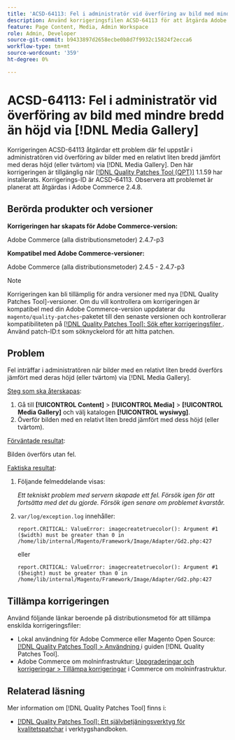 ```yaml
---
title: 'ACSD-64113: Fel i administratör vid överföring av bild med mindre bredd än höjd via  [!DNL Media Gallery]'
description: Använd korrigeringsfilen ACSD-64113 för att åtgärda Adobe Commerce-problemet när fel uppstår i administratören när bilder med en relativt liten bredd överförs jämfört med höjden (eller tvärtom) via  [!DNL Media Gallery].
feature: Page Content, Media, Admin Workspace
role: Admin, Developer
source-git-commit: b9433897d2658ecbe0b8d7f9932c15824f2ecca6
workflow-type: tm+mt
source-wordcount: '359'
ht-degree: 0%

---
```


# ACSD-64113: Fel i administratör vid överföring av bild med mindre bredd än höjd via [!DNL Media Gallery]

Korrigeringen ACSD-64113 åtgärdar ett problem där fel uppstår i administratören vid överföring av bilder med en relativt liten bredd jämfört med deras höjd (eller tvärtom) via [!DNL Media Gallery]. Den här korrigeringen är tillgänglig när [[!DNL Quality Patches Tool (QPT)]](/help/tools/quality-patches-tool/quality-patches-tool-to-self-serve-quality-patches.md) 1.1.59 har installerats. Korrigerings-ID är ACSD-64113. Observera att problemet är planerat att åtgärdas i Adobe Commerce 2.4.8.

## Berörda produkter och versioner

**Korrigeringen har skapats för Adobe Commerce-version:**

Adobe Commerce (alla distributionsmetoder) 2.4.7-p3

**Kompatibel med Adobe Commerce-versioner:**

Adobe Commerce (alla distributionsmetoder) 2.4.5 - 2.4.7-p3

>[!NOTE]
>
>Korrigeringen kan bli tillämplig för andra versioner med nya [!DNL Quality Patches Tool]-versioner. Om du vill kontrollera om korrigeringen är kompatibel med din Adobe Commerce-version uppdaterar du `magento/quality-patches`-paketet till den senaste versionen och kontrollerar kompatibiliteten på [[!DNL Quality Patches Tool]: Sök efter korrigeringsfiler ](https://experienceleague.adobe.com/tools/commerce-quality-patches/index.html?lang=sv-SE). Använd patch-ID:t som söknyckelord för att hitta patchen.

## Problem

Fel inträffar i administratören när bilder med en relativt liten bredd överförs jämfört med deras höjd (eller tvärtom) via [!DNL Media Gallery].

<u>Steg som ska återskapas</u>:

1. Gå till **[!UICONTROL Content]** > **[!UICONTROL Media]** > **[!UICONTROL Media Gallery]** och välj katalogen **[!UICONTROL wysiwyg]**.
1. Överför bilden med en relativt liten bredd jämfört med dess höjd (eller tvärtom).

<u>Förväntade resultat</u>:

Bilden överförs utan fel.

<u>Faktiska resultat</u>:

1. Följande felmeddelande visas:

   *Ett tekniskt problem med servern skapade ett fel. Försök igen för att fortsätta med det du gjorde. Försök igen senare om problemet kvarstår.*
1. `var/log/exception.log` innehåller:

   ```
   report.CRITICAL: ValueError: imagecreatetruecolor(): Argument #1 ($width) must be greater than 0 in /home/lib/internal/Magento/Framework/Image/Adapter/Gd2.php:427
   ```

   eller

   ```
   report.CRITICAL: ValueError: imagecreatetruecolor(): Argument #1 ($height) must be greater than 0 in /home/lib/internal/Magento/Framework/Image/Adapter/Gd2.php:427
   ```

## Tillämpa korrigeringen

Använd följande länkar beroende på distributionsmetod för att tillämpa enskilda korrigeringsfiler:

* Lokal användning för Adobe Commerce eller Magento Open Source: [[!DNL Quality Patches Tool] > Användning ](/help/tools/quality-patches-tool/usage.md) i guiden [!DNL Quality Patches Tool].
* Adobe Commerce om molninfrastruktur: [Uppgraderingar och korrigeringar > Tillämpa korrigeringar](https://experienceleague.adobe.com/docs/commerce-cloud-service/user-guide/develop/upgrade/apply-patches.html?lang=sv-SE) i Commerce om molninfrastruktur.


## Relaterad läsning

Mer information om [!DNL Quality Patches Tool] finns i:

* [[!DNL Quality Patches Tool]: Ett självbetjäningsverktyg för kvalitetspatchar](/help/tools/quality-patches-tool/quality-patches-tool-to-self-serve-quality-patches.md) i verktygshandboken.
